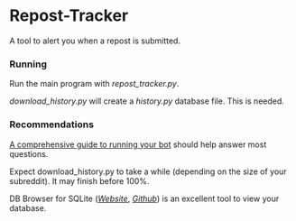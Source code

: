 # Repost-Tracker
A tool to alert you when a repost is submitted.

### Running
Run the main program with *repost_tracker.py*.

*download_history.py* will create a *history.py* database file. This is needed.

### Recommendations
[A comprehensive guide to running your bot](redd.it/3d3iss) should help answer most questions.

Expect download_history.py to take a while (depending on the size of your subreddit). It may finish before 100%.

DB Browser for SQLite (*[Website](http://sqlitebrowser.org/)*, *[Github](https://github.com/sqlitebrowser/sqlitebrowser)*) is an excellent tool to view your database.

